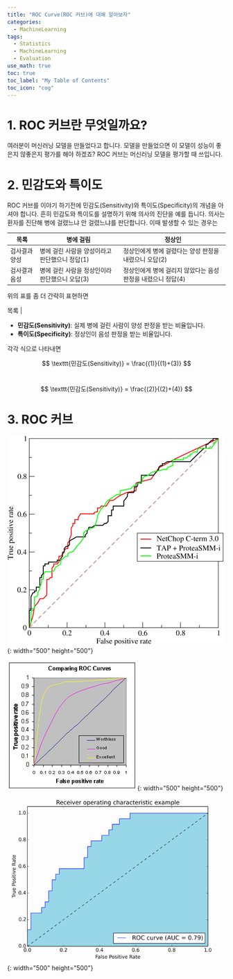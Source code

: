 ```yaml
---
title: "ROC Curve(ROC 커브)에 대해 알아보자" 
categories:
  - MachineLearning
tags:
  - Statistics
  - MachineLearning
  - Evaluation
use_math: true
toc: true
toc_label: "My Table of Contents"
toc_icon: "cog"
---
```


# 1. ROC 커브란 무엇일까요? 

여러분이 머신러닝 모델을 만들었다고 합니다. 
모델을 만들었으면 이 모델이 성능이 좋은지 않좋은지 평가를 해야 하겠죠?
ROC 커브는 머신러닝 모델을 평가할 때 쓰입니다. 
<br />

# 2. 민감도와 특이도

ROC 커브를 이야기 하기전에 민감도(Sensitivity)와 특이도(Specificity)의 개념을 아셔야 합니다. 
흔히 민감도와 특이도를 설명하기 위해 의사의 진단을 예를 듭니다.
의사는 환자를 진단해 병에 걸렸느냐 안 걸렸느냐를 판단합니다. 
이때 발생할 수 있는 경우는 

목록 | 병에 걸림 | 정상인
-----|-----------|----- 
검사결과 양성 | 병에 걸린 사람을 양성이라고 판단했으니 정답(1) | 정상인에게 병에 걸렸다는 양성 판정을 내렸으니 오답(2)
검사결과 음성 | 병에 걸린 사람을 정상인이라 판단했으니 오답(3) | 정상인에게 병에 걸리지 않았다는 음성 판정을 내렸으니 정답(4)

위의 표를 좀 더 간략히 표현하면

목록 | 

* **민감도(Sensitivity)**: 실제 병에 걸린 사람이 양성 판정을 받는 비율입니다. 
* **특이도(Specificity)**: 정상인이 음성 판정을 받는 비율입니다. 

각각 식으로 나타내면 
<br />

$$ \texttt{민감도(Sensitivity)} = \frac{(1)}{(1)+(3)} $$
<br />

$$ \texttt{민감도(Sensitivity)} = \frac{(2)}{(2)+(4)} $$

# 3. ROC 커브

![figure1](/assets/images/roc/roc01.png){: width="500" height="500"}

![figure2](/assets/images/roc/roc02.jpg){: width="500" height="500"}

![figure3](/assets/images/roc/roc03.png){: width="500" height="500"}
